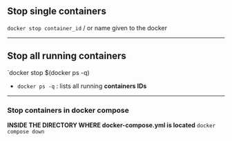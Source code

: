## Stop single containers
`docker stop container_id` / or name given to the docker 


---

## Stop all running containers
`docker stop $(docker ps -q)
- `docker ps -q` : lists all running **containers IDs**

---

### Stop containers in docker compose
**INSIDE THE DIRECTORY WHERE docker-compose.yml is located**
`docker compose down`